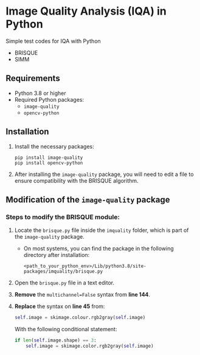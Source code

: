 # Image Quality Analysis (IQA) in Python

Simple test codes for IQA with Python
- BRISQUE
- SIMM

## Requirements

- Python 3.8 or higher
- Required Python packages:
  - `image-quality`
  - `opencv-python`

## Installation

1. Install the necessary packages:

    ```
    pip install image-quality
    pip install opencv-python
    ```

2. After installing the `image-quality` package, you will need to edit a file to ensure compatibility with the BRISQUE algorithm.

## Modification of the `image-quality` package

### Steps to modify the BRISQUE module:

1. Locate the `brisque.py` file inside the `imquality` folder, which is part of the `image-quality` package.
   
   - On most systems, you can find the package in the following directory after installation:
     ```
     <path_to_your_python_env>/Lib/python3.8/site-packages/imquality/brisque.py
     ```

2. Open the `brisque.py` file in a text editor.

3. **Remove** the `multichannel=False` syntax from **line 144**.

4. **Replace** the syntax on **line 45** from:
   
    ```python
    self.image = skimage.colour.rgb2gray(self.image)
    ```

    With the following conditional statement:

    ```python
    if len(self.image.shape) == 3:
        self.image = skimage.color.rgb2gray(self.image)
    ```

